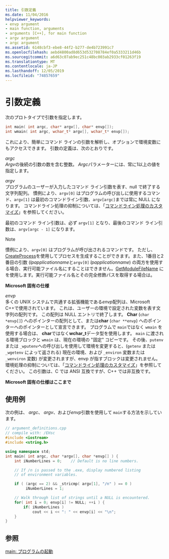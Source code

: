 ```yaml
---
title: 引数定義
ms.date: 11/04/2016
helpviewer_keywords:
- envp argument
- main function, arguments
- arguments [C++], for main function
- argv argument
- argc argument
ms.assetid: 6148cbf3-ebe8-44f2-b277-de4b723991c7
ms.openlocfilehash: aebd4800ad8d653d532708784ef0a5333211d46b
ms.sourcegitcommit: a6d63c07ab9ec251c48bc003ab2933cf01263f19
ms.translationtype: MT
ms.contentlocale: ja-JP
ms.lasthandoff: 12/05/2019
ms.locfileid: "74857659"
---
```

# <a name="argument-definitions"></a>引数定義

次のプロトタイプで引数を指定します。

```cpp
int main( int argc, char* argv[], char* envp[]);
int wmain( int argc, wchar_t* argv[], wchar_t* envp[]);
```

これにより、簡単にコマンド ラインの引数を解析し、オプションで環境変数にもアクセスできます。 引数の定義は、次のとおりです。

*argc*<br/>
*Argv*の後続の引数の数を含む整数。 *Argc*パラメーターには、常に1以上の値を指定します。

*argv*<br/>
プログラムのユーザーが入力したコマンド ライン引数を表す、null で終了する文字列配列。 慣例により、`argv[0]` はプログラムの呼び出しに使用するコマンド、`argv[1]` は最初のコマンドライン引数、`argv[argc]`までは常に NULL になります。 コマンドライン処理の抑制については、「[コマンドライン処理のカスタマイズ](../cpp/customizing-cpp-command-line-processing.md)」を参照してください。

最初のコマンド ライン引数は、必ず `argv[1]` となり、最後のコマンド ライン引数は、`argv[argc - 1]` になります。

> [!NOTE]
> 慣例により、`argv[0]` はプログラムが呼び出されるコマンドです。  ただし、 [CreateProcess](/windows/win32/api/libloaderapi/nf-libloaderapi-getmodulefilenamew)を使用してプロセスを生成することができます。また、1番目と2番目の引数 (*lpapplicationname*と`argv[0]` *lpapplicationname*) の両方を使用する場合、実行可能ファイル名にすることはできません。[GetModuleFileName](/windows/win32/api/libloaderapi/nf-libloaderapi-getmodulefilenamew) にを使用します。実行可能ファイル名とその完全修飾パスを取得する場合は。

**Microsoft 固有の仕様**

*envp*<br/>
多くの UNIX システムで共通する拡張機能である*envp*配列は、Microsoft C++で使用されています。 これは、ユーザーの環境で設定された変数を表す文字列の配列です。 この配列は NULL エントリで終了します。 **Char** (`char *envp[]`) へのポインターの配列として、または**char** (`char **envp`) へのポインターへのポインターとして宣言できます。 プログラムで `main`ではなく `wmain` を使用する場合は、 **char**ではなく**wchar_t**データ型を使用します。 `main` に渡される環境ブロックと `wmain` は、現在の環境の "固定" コピーです。 その後、`putenv` または `_wputenv`への呼び出しを使用して環境を変更すると、(`getenv` または `_wgetenv` によって返される) 現在の環境、および `_environ` 変数または `_wenviron` 変数) が変更されますが、envp が指すブロックは変更されません。 環境処理の抑制については、「[コマンドライン処理のカスタマイズ](../cpp/customizing-cpp-command-line-processing.md)」を参照してください。 この引数は、C では ANSI 互換ですが、C++ では非互換です。

**Microsoft 固有の仕様はここまで**

## <a name="example"></a>使用例

次の例は、 *argc*、 *argv*、および*envp*引数を使用して `main`する方法を示しています。

```cpp
// argument_definitions.cpp
// compile with: /EHsc
#include <iostream>
#include <string.h>

using namespace std;
int main( int argc, char *argv[], char *envp[] ) {
    int iNumberLines = 0;    // Default is no line numbers.

    // If /n is passed to the .exe, display numbered listing
    // of environment variables.

    if ( (argc == 2) && _stricmp( argv[1], "/n" ) == 0 )
         iNumberLines = 1;

    // Walk through list of strings until a NULL is encountered.
    for( int i = 0; envp[i] != NULL; ++i ) {
        if( iNumberLines )
            cout << i << ": " << envp[i] << "\n";
    }
}
```

## <a name="see-also"></a>参照

[main: プログラムの起動](../cpp/main-program-startup.md)